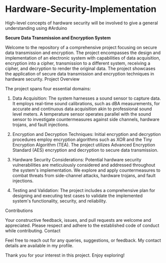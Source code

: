# Hardware-Security-Implementation
High-level concepts of hardware security will be involved to give a general understanding using #Arduino

**Secure Data Transmission and Encryption System**

Welcome to the repository of a comprehensive project focusing on secure data transmission and encryption. The project encompasses the design and implementation of an electronic system with capabilities of data acquisition, encryption into a cipher, transmission to a different system, receiving a cipher, and decryption to render the original data. The project showcases the application of secure data transmission and encryption techniques in hardware security.
Project Overview

The project spans four essential domains:

1. Data Acquisition: The system harnesses a sound sensor to capture data. It employs real-time sound calibrations, such as dBA measurements, for accurate and continuous data acquisition akin to professional sound level meters. A temperature sensor operates parallel with the sound sensor to investigate countermeasures against side channels, hardware trojans, and fault injections.

2.  Encryption and Decryption Techniques: Initial encryption and decryption procedures employ encryption algorithms such as XOR and the Tiny Encryption Algorithm (TEA). The project utilizes Advanced Encryption Standard (AES) encryption and decryption to secure data transmission.

3. Hardware Security Considerations: Potential hardware security vulnerabilities are meticulously considered and addressed throughout the system's implementation. We explore and apply countermeasures to combat threats from side-channel attacks, hardware trojans, and fault injections.

4. Testing and Validation: The project includes a comprehensive plan for designing and executing test cases to validate the implemented system's functionality, security, and reliability.


Contributions

Your constructive feedback, issues, and pull requests are welcome and appreciated. Please respect and adhere to the established code of conduct while contributing.
Contact

Feel free to reach out for any queries, suggestions, or feedback. My contact details are available in my profile.

Thank you for your interest in this project. Enjoy exploring!
